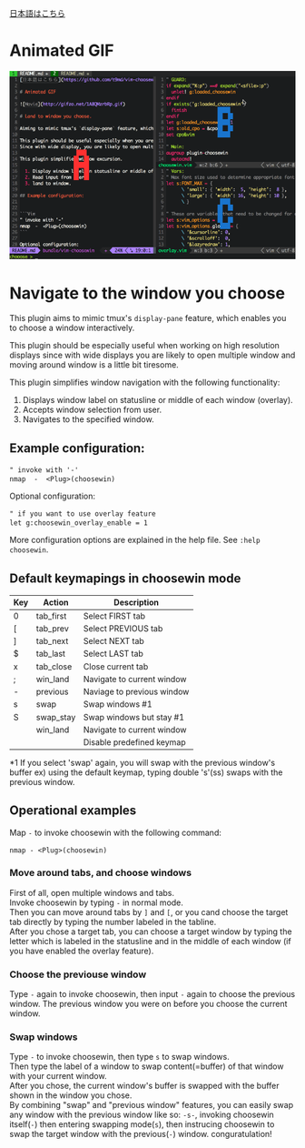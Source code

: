 [日本語はこちら](https://github.com/t9md/vim-choosewin/blob/master/README-JP.md)

# Animated GIF

![gif](https://raw.githubusercontent.com/t9md/t9md/1675510eaa1b789aeffbc49c1ae3b1e8e7dceabe/img/vim-choosewin.gif)

# Navigate to the window you choose

This plugin aims to mimic tmux's `display-pane` feature, which enables you to choose a window interactively.

This plugin should be especially useful when working on high resolution displays since with wide displays you are likely to open multiple window and moving around window is a little bit tiresome.

This plugin simplifies window navigation with the following functionality:

  1. Displays window label on statusline or middle of each window (overlay).
  2. Accepts window selection from user.
  3. Navigates to the specified window.

## Example configuration:


```Vim
" invoke with '-'
nmap  -  <Plug>(choosewin)
```

Optional configuration:

```vim
" if you want to use overlay feature
let g:choosewin_overlay_enable = 1
```

More configuration options are explained in the help file. See `:help choosewin`.

## Default keymapings in choosewin mode

| Key  | Action     | Description                   |
| ---- | ---------- | ----------------------------- |
| 0    | tab_first  | Select FIRST    tab           |
| [    | tab_prev   | Select PREVIOUS tab           |
| ]    | tab_next   | Select NEXT     tab           |
| $    | tab_last   | Select LAST     tab           |
| x    | tab_close  | Close current tab             |
| ;    | win_land   | Navigate to current window    |
| -    | previous   | Naviage to previous window    |
| s    | swap       | Swap windows               #1 |
| S    | swap_stay  | Swap windows but stay      #1 |
| <CR> | win_land   | Navigate to current window    |
|      | <NOP>      | Disable predefined keymap     |

*1 If you select 'swap' again, you will swap with the previous window's buffer ex) using the default keymap, typing double 's'(ss) swaps with the previous window.

## Operational examples

Map `-` to invoke choosewin with the following command:

```Vim
nmap - <Plug>(choosewin)
```

### Move around tabs, and choose windows

First of all, open multiple windows and tabs.  
Invoke choosewin by typing `-` in normal mode.  
Then you can move around tabs by `]` and `[`, or you cand choose the target tab directly by typing the number labeled in the tabline.  
After you chose a target tab, you can choose a target window by typing the letter which is labeled in the statusline and in the middle of each window (if you have enabled the overlay feature).  

### Choose the previouse window

Type `-` again to invoke choosewin, then input `-` again to choose the previous window. The previous window you were on before you choose the current window.  

### Swap windows

Type `-` to invoke choosewin, then type `s` to swap windows.  
Then type the label of a window to swap content(=buffer) of that window with your current window.  
After you chose, the current window's buffer is swapped with the buffer shown in the window you chose.  
By combining "swap" and "previous window" features, you can easily swap any window with the previous window like so: `-s-`, invoking choosewin itself(`-`) then entering swapping mode(`s`), then instrucing choosewin to swap the target window with the previous(`-`) window. conguratulation!  
